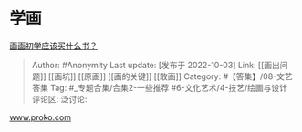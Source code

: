 # 学画
[画画初学应该买什么书？](https://www.zhihu.com/question/359495144/answer/2699655781)

> Author: #Anonymity
> Last update: [发布于 2022-10-03]
> Link: [[画出问题]] [[画坑]] [[原画]] [[画的关键]] [[敢画]]
> Category: #【答集】/08-文艺答集
> Tag: #_专题合集/合集2-一些推荐 #6-文化艺术/4-技艺/绘画与设计 
> 评论区:
> 泛讨论:

www.proko.com
